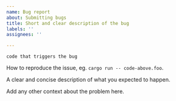 ```yaml
---
name: Bug report
about: Submitting bugs
title: Short and clear description of the bug
labels: ''
assignees: ''

---
```


```
code that triggers the bug
```

How to reproduce the issue, eg. `cargo run -- code-above.foo`.

A clear and concise description of what you expected to happen.

Add any other context about the problem here.
